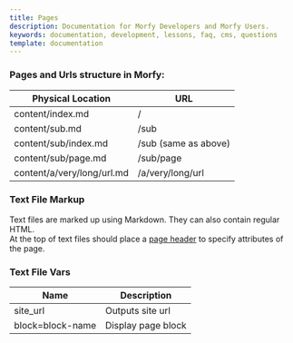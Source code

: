 ```yaml
---
title: Pages
description: Documentation for Morfy Developers and Morfy Users.
keywords: documentation, development, lessons, faq, cms, questions
template: documentation
---
```


### Pages and Urls structure in Morfy:

<table class="table">
    <thead>
        <tr><th>Physical Location</th><th>URL</th></tr>
    </thead>
    <tbody>
        <tr><td>content/index.md</td><td>/</td></tr>
        <tr><td>content/sub.md</td><td>/sub</td></tr>
        <tr><td>content/sub/index.md</td><td>/sub (same as above)</td></tr>
        <tr><td>content/sub/page.md</td><td>/sub/page</td></tr>
        <tr><td>content/a/very/long/url.md</td><td>/a/very/long/url</td></tr>
    </tbody>
</table>


### Text File Markup

Text files are marked up using Markdown. They can also contain regular HTML.  
At the top of text files should place a [page header]({site_url}/documentation/content/pages-headers) to specify attributes of the page.


### Text File Vars

<table class="table">
    <thead>
        <tr><th>Name</th><th>Description</th></tr>
    </thead>
    <tbody>
        <tr><td>site_url</td><td>Outputs site url</td></tr>
        <tr><td>block=block-name</td><td>Display page block</td></tr>
    </tbody>
</table>
